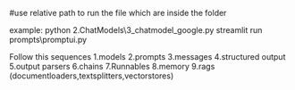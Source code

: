 #use relative path to run the file which are inside the folder

example:
python 2.ChatModels\3_chatmodel_google.py
streamlit run prompts\promptui.py


Follow this sequences
1.models
2.prompts
3.messages
4.structured output
5.output parsers
6.chains
7.Runnables
8.memory
9.rags (documentloaders,textsplitters,vectorstores)
